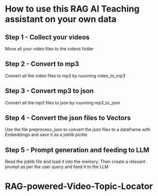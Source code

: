 # How to use this RAG AI Teaching assistant on your own data
## Step 1 - Collect your videos
Move all your video files to the videos folder

## Step 2 - Convert to mp3
Convert all the video files to mp3 by ruunning video_to_mp3

## Step 3 - Convert mp3 to json 
Convert all the mp3 files to json by ruunning mp3_to_json

## Step 4 - Convert the json files to Vectors
Use the file preprocess_json to convert the json files to a dataframe with Embeddings and save it as a joblib pickle

## Step 5 - Prompt generation and feeding to LLM

Read the joblib file and load it into the memory. Then create a relevant prompt as per the user query and feed it to the LLM


# RAG-powered-Video-Topic-Locator
